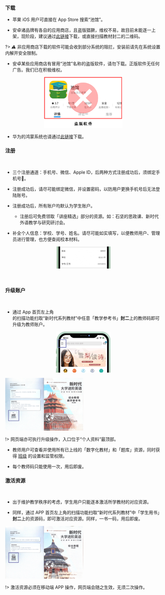 ### 下载

- 苹果 iOS 用户可直接在 App Store 搜索“池馆”。

- 安卓诸品牌有各自的应用商店，且盗版猖獗，维权不易，故目前未能逐一上架，现阶段，建议通过[此链接](http://www.pointhouse.cn/download ':target=_blank')下载，或直接扫描教材封二的二维码。

?> _⚠️_ 非应用商店下载的软件可能会收到部分系统的阻拦，安装前请先在系统设置内解开安全限制。

- 安卓某些应用商店有冒用“池馆”名称的盗版软件，请勿下载。正版软件无任何广告。我们已在积极维权。

<p align="center">
  <img src="_pic/盗版软件.png" width="50%" alt="盗版软件">
  </br>
</p>

- 华为的鸿蒙系统也请通过<a href="http://www.pointhouse.cn/download" target="_blank">此链接</a>下载。

### 注册

</br>

* 三个注册通道：手机号、微信、Apple ID，后两种方式注册成功后，<span title="因国家政策要求，使用互联网服务必须采取实名制">须绑定手机号📱</span>。

* 注册成功后，请尽可能绑定微信，并设置密码，以防用户更换手机号后无法登陆账号。

* 注册成功后，所有账户均默认为学生账户。
  * 注册后可免费领取「讲座精选」部分的资源。如：石坚的思政课、新时代外语教学与研究研讨会。

* 补全个人信息：学校、学号、姓名。请尽可能如实填写，以便教师用户、管理员进行管理，也方便查阅<span class="highlight">校本材料</span>。

<p align="center">
  <img src="_pic/02.png" width="35%" alt="池馆Ver.2.3.1">
</p>
</br>

### 升级账户

</br>

* 通过<span class="highlight"> App 首页左上角</span>的扫描功能扫取“新时代系列教材”中任意「教学参考书」<span style="cursor: help;" onclick="showdiv1()">**封二**</span><span class="ps-icon ps-icon-hand-pointer-left"></span>上的<span class="highlight">教师码</span>即可升级为教师账户。

<p align="center">
    <img src="_pic/04.png" width="35%" alt="池馆Ver.2.3.1">
</p>

<div id="img1"><img src="_pic/teacher-code.png"  width="50%"></div>

!> 网页端亦可执行升级操作，入口位于“个人资料”最顶部。

* 教师用户可查看并使用<span class="highlight">所有已上线的「数字化教材」和「题库」资源</span>，同时获得 [班级](Digiclass) 的设置和监管权限。

* 每个教师码只能使用一次，用后即废。

### 激活资源

</br>

* 出于维护教学秩序的考虑，学生用户只能逐本激活所学教材的对应资源。

* 同样，通过 APP 首页左上角的扫描功能扫取“新时代系列教材”中「学生用书」<span style="cursor: help;" onclick="showdiv2()">**封二**</span><span class="ps-icon ps-icon-hand-pointer-left"></span>上的<span class="highlight">资源码</span>，即可激活对应资源。同样，一书一码，用后即废。

<div id="img2"><img src="_pic/resources-code.png"  width="50%"></div>

!> 激活资源必须在移动端 APP 操作，网页端会随之生效，无须二次操作。
